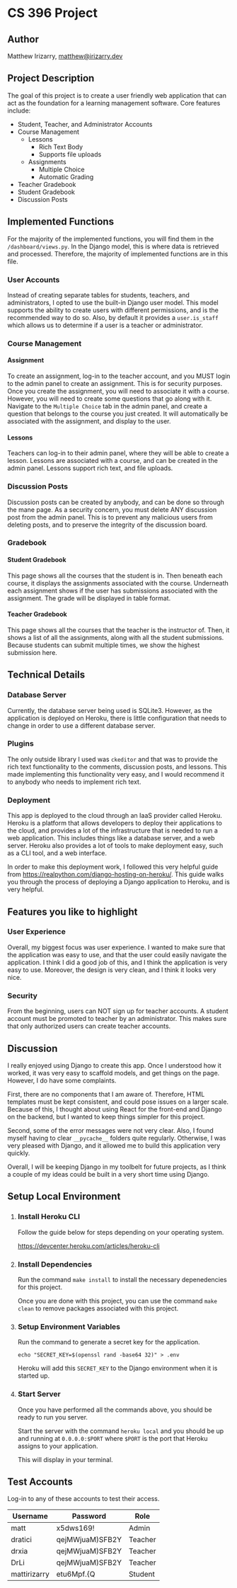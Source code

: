 # CS 396 Project

## Author

Matthew Irizarry,
<matthew@irizarry.dev>

## Project Description

The goal of this project is to create a user friendly web application that can act as the foundation for a learning management software. Core features include:
- Student, Teacher, and Administrator Accounts
- Course Management
    - Lessons
        - Rich Text Body
        - Supports file uploads
    - Assignments
        - Multiple Choice
        - Automatic Grading
- Teacher Gradebook
- Student Gradebook
- Discussion Posts

## Implemented Functions

For the majority of the implemented functions, you will find them in the `/dashboard/views.py`. In the Django model, this is where data is retrieved and processed. Therefore, the majority of implemented functions are in this file. 

### User Accounts

Instead of creating separate tables for students, teachers, and administrators, I opted to use the built-in Django user model. This model supports the ability to create users with different permissions, and is the recommended way to do so. Also, by default it provides a `user.is_staff` which allows us to determine if a user is a teacher or administrator.

### Course Management

#### Assignment

To create an assignment, log-in to the teacher account, and you MUST login to the admin panel to create an assignment. This is for security purposes. Once you create the assignment, you will need to associate it with a course. However, you will need to create some questions that go along with it. Navigate to the `Multiple Choice` tab in the admin panel, and create a question that belongs to the course you just created. It will automatically be associated with the assignment, and display to the user.

#### Lessons

Teachers can log-in to their admin panel, where they will be able to create a lesson. Lessons are associated with a course, and can be created in the admin panel. Lessons support rich text, and file uploads.

### Discussion Posts

Discussion posts can be created by anybody, and can be done so through the mane page. As a security concern, you must delete ANY discussion post from the admin panel. This is to prevent any malicious users from deleting posts, and to preserve the integrity of the discussion board.

### Gradebook

#### Student Gradebook

This page shows all the courses that the student is in. Then beneath each course, it displays the assignments associated with the course. Underneath each assignment shows if the user has submissions associated with the assignment. The grade will be displayed in table format.

#### Teacher Gradebook

This page shows all the courses that the teacher is the instructor of. Then, it shows a list of all the assignments, along with all the student submissions. Because students can submit multiple times, we show the highest submission here.

## Technical Details

### Database Server

Currently, the database server being used is SQLite3. However, as the application is deployed on Heroku, there is little configuration that needs to change in order to use a different database server.

### Plugins

The only outside library I used was `ckeditor` and that was to provide the rich text functionality to the comments, discussion posts, and lessons. This made implementing this functionality very easy, and I would recommend it to anybody who needs to implement rich text.

### Deployment

This app is deployed to the cloud through an IaaS provider called Heroku. Heroku is a platform that allows developers to deploy their applications to the cloud, and provides a lot of the infrastructure that is needed to run a web application. This includes things like a database server, and a web server. Heroku also provides a lot of tools to make deployment easy, such as a CLI tool, and a web interface. 

In order to make this deployment work, I followed this very helpful guide from https://realpython.com/django-hosting-on-heroku/. This guide walks you through the process of deploying a Django application to Heroku, and is very helpful.

## Features you like to highlight

### User Experience

Overall, my biggest focus was user experience. I wanted to make sure that the application was easy to use, and that the user could easily navigate the application. I think I did a good job of this, and I think the application is very easy to use. Moreover, the design is very clean, and I think it looks very nice. 

### Security

From the beginning, users can NOT sign up for teacher accounts. A student account must be promoted to teacher by an administrator. This makes sure that only authorized users can create teacher accounts.

## Discussion

I really enjoyed using Django to create this app. Once I understood how it worked, it was very easy to scaffold models, and get things on the page. However, I do have some complaints. 

First, there are no components that I am aware of. Therefore, HTML templates must be kept consistent, and could pose issues on a larger scale. Because of this, I thought about using React for the front-end and Django on the backend, but I wanted to keep things simpler for this project.

Second, some of the error messages were not very clear. Also, I found myself having to clear `__pycache__` folders quite regularly. Otherwise, I was very pleased with Django, and it allowed me to build this application very quickly.

Overall, I will be keeping Django in my toolbelt for future projects, as I think a couple of my ideas could be built in a very short time using Django.

## Setup Local Environment

1. ### Install Heroku CLI

    Follow the guide below for steps depending on your operating system.

    https://devcenter.heroku.com/articles/heroku-cli

2. ### Install Dependencies

    Run the command `make install` to install the necessary depenedencies for this project.

    Once you are done with this project, you can use the command `make clean` to remove packages associated with this project.

3. ### Setup Environment Variables

    Run the command to generate a secret key for the application.
    ```
    echo "SECRET_KEY=$(openssl rand -base64 32)" > .env
    ```
    Heroku will add this `SECRET_KEY` to the Django environment when it is started up.

4. ### Start Server

    Once you have performed all the commands above, you should be ready to run you server.

    Start the server with the command `heroku local` and you should be up and running at `0.0.0.0:$PORT` where `$PORT` is the port that Heroku assigns to your application.

    This will display in your terminal.

## Test Accounts

Log-in to any of these accounts to test their access.

| Username | Password | Role |
|----------|----------|------|
| matt     | x5dws169!| Admin |
| dratici  | qejMWjuaM)SFB2Y | Teacher |
| drxia | qejMWjuaM)SFB2Y | Teacher |
| DrLi | qejMWjuaM)SFB2Y | Teacher |
| mattirizarry | etu6Mpf.{Q | Student |